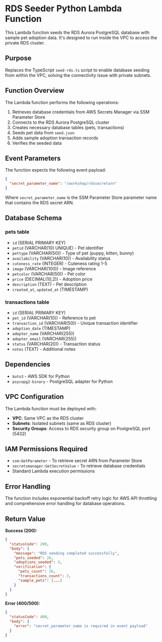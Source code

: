 # RDS Seeder Python Lambda Function

This Lambda function seeds the RDS Aurora PostgreSQL database with sample pet adoption data. It's designed to run inside the VPC to access the private RDS cluster.

## Purpose

Replaces the TypeScript `seed-rds.ts` script to enable database seeding from within the VPC, solving the connectivity issue with private subnets.

## Function Overview

The Lambda function performs the following operations:
1. Retrieves database credentials from AWS Secrets Manager via SSM Parameter Store
2. Connects to the RDS Aurora PostgreSQL cluster
3. Creates necessary database tables (pets, transactions)
4. Seeds pet data from `seed.json`
5. Adds sample adoption transaction records
6. Verifies the seeded data

## Event Parameters

The function expects the following event payload:

```json
{
  "secret_parameter_name": "/workshop/rdssecretarn"
}
```

Where `secret_parameter_name` is the SSM Parameter Store parameter name that contains the RDS secret ARN.

## Database Schema

### pets table
- `id` (SERIAL PRIMARY KEY)
- `petid` (VARCHAR(10) UNIQUE) - Pet identifier
- `pettype` (VARCHAR(50)) - Type of pet (puppy, kitten, bunny)
- `availability` (VARCHAR(10)) - Availability status
- `cuteness_rate` (INTEGER) - Cuteness rating 1-5
- `image` (VARCHAR(100)) - Image reference
- `petcolor` (VARCHAR(50)) - Pet color
- `price` (DECIMAL(10,2)) - Adoption price
- `description` (TEXT) - Pet description
- `created_at`, `updated_at` (TIMESTAMP)

### transactions table
- `id` (SERIAL PRIMARY KEY)
- `pet_id` (VARCHAR(10)) - Reference to pet
- `transaction_id` (VARCHAR(50)) - Unique transaction identifier
- `adoption_date` (TIMESTAMP)
- `adopter_name` (VARCHAR(255))
- `adopter_email` (VARCHAR(255))
- `status` (VARCHAR(20)) - Transaction status
- `notes` (TEXT) - Additional notes

## Dependencies

- `boto3` - AWS SDK for Python
- `psycopg2-binary` - PostgreSQL adapter for Python

## VPC Configuration

The Lambda function must be deployed with:
- **VPC**: Same VPC as the RDS cluster
- **Subnets**: Isolated subnets (same as RDS cluster)
- **Security Groups**: Access to RDS security group on PostgreSQL port (5432)

## IAM Permissions Required

- `ssm:GetParameter` - To retrieve secret ARN from Parameter Store
- `secretsmanager:GetSecretValue` - To retrieve database credentials
- Standard Lambda execution permissions

## Error Handling

The function includes exponential backoff retry logic for AWS API throttling and comprehensive error handling for database operations.

## Return Value

**Success (200):**
```json
{
  "statusCode": 200,
  "body": {
    "message": "RDS seeding completed successfully",
    "pets_seeded": 26,
    "adoptions_seeded": 3,
    "verification": {
      "pets_count": 26,
      "transactions_count": 3,
      "sample_pets": [...]
    }
  }
}
```

**Error (400/500):**
```json
{
  "statusCode": 400,
  "body": {
    "error": "secret_parameter_name is required in event payload"
  }
}
